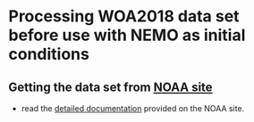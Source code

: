 # Processing WOA2018 data set before use with NEMO as initial conditions
## Getting the data set from [NOAA site](https://www.nodc.noaa.gov/OC5/woa18/)
   * read the [detailed documentation](https://www.ncei.noaa.gov/data/oceans/woa/WOA18/DOC/woa18documentation.pdf) provided on the NOAA site.

